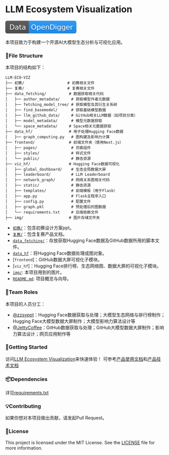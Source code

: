 # LLM Ecosystem Visualization

![Data-OpenDigger](img/Data-OpenDigger-2097FF.svg)

本项目致力于构建一个开源AI大模型生态分析与可视化应用。

### 📂File Structure

本项目的结构如下：
```plaintext
LLM-ECO-VIZ
├── 初赛/                   # 初赛相关文件
├── 复赛/                   # 复赛相关文件
├── data_fetching/          # 数据获取相关代码
│   ├── author_metadata/     # 获取模型作者元数据
│   ├── fetching_model_tree/ # 获取模型及其衍生关系树
│   ├── find_basemodel/      # 获取基础模型数据
│   ├── llm_github_data/     # GitHub相关LLM数据（如项目分类）
│   ├── model_metadata/      # 模型元数据获取
│   └── space_metadata/     # Space相关元数据获取
├── data_hf/                # 用于处理Hugging Face数据
│   ├── graph_computing.py   # 图构建及影响力计算
├── frontend/               # 前端文件夹（使用Next.js）
│   ├── pages/               # 页面组件
│   ├── styles/              # 样式文件
│   └── public/              # 静态资源
├── viz_hf/                 # Hugging Face数据可视化
│   ├── global_dashboard/    # 生态全局数据大屏
│   ├── leaderboard/         # LLM Leaderboard
│   ├── network_graph/       # 网络关系图相关代码
│   ├── static/              # 静态资源
│   ├── templates/           # 前端模板（用于Flask）
│   ├── app.py               # Flask主程序入口
│   ├── config.py            # 配置文件
│   ├── graph.pkl            # 预处理后的图数据
│   └── requirements.txt     # 后端依赖文件
├── img/                    # 图片存储文件夹
```
- [`初赛/`](初赛/)：包含初赛设计方案ppt。
- [`复赛/`](复赛/)：包含复赛产品文档。
- [`data_fetching/`](data_fetching/)：存放获取Hugging Face数据及GitHub数据所用的脚本文件。
- [`data_hf`](data_hf/)：将Hugging Face数据处理成图对象。
- [`frontend`]：GitHub数据大屏可视化子模块。
- [`viz_hf`]：Hugging Face排行榜、生态网络图、数据大屏的可视化子模块。
- [`img/`](img/): 本项目用到的图片。
- [`README.md`](README.md): 项目概览与向导。

### 👥Team Roles

本项目的人员分工：

- [@zzsyppt](https://github.com/zzsyppt)：Hugging Face数据获取与处理；大模型生态网络与排行榜制作；Hugging Face大模型数据大屏制作；大模型影响力算法设计等
- [@JettyCoffee](https://github.com/JettyCoffee)：GitHub数据获取与处理；GitHub大模型数据大屏制作；影响力算法设计；网页应用制作等

### 🚀Getting Started

访问[LLM Ecosystem Visualization](https://jettycoffee.cn)来快速体验！
可参考[产品使用文档](复赛/产品使用文档.md)和[产品技术文档](复赛/产品技术文档.md)

### 📦Dependencies

详见[requirements.txt](viz_hf/requirements.txt)

### 💡Contributing

如果你想对本项目做出贡献，请发起Pull Request。

### 📝License

This project is licensed under the MIT License. See the [LICENSE](./LICENSE) file for more information.